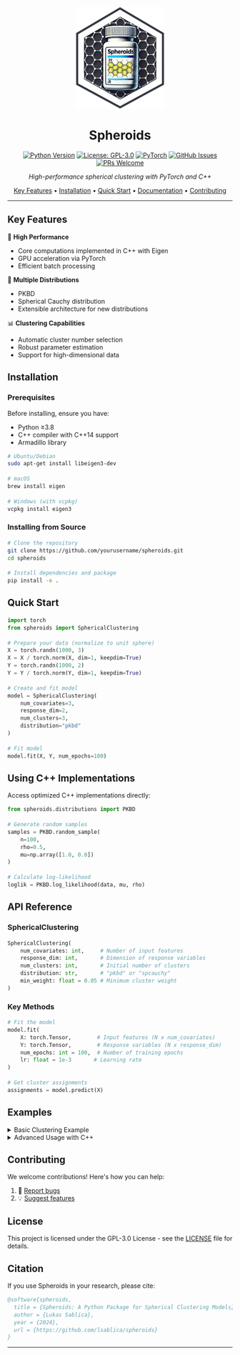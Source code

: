 <div align="center">
  <img src="spheroids/misc/Logos/Spheroids1.png" alt="Spheroids Logo" width="200"/>

  # Spheroids

  [![Python Version](https://img.shields.io/badge/python-3.8%2B-blue.svg)](https://www.python.org/downloads/)
  [![License: GPL-3.0](https://img.shields.io/badge/License-GPL%203.0-blue.svg)](https://opensource.org/licenses/GPL-3.0)
  [![PyTorch](https://img.shields.io/badge/PyTorch-%23EE4C2C.svg?&logo=PyTorch&logoColor=white)](https://pytorch.org/)
  [![GitHub Issues](https://img.shields.io/github/issues/lsablica/spheroids.svg)](https://github.com/lsablica/spheroids2/issues)
  [![PRs Welcome](https://img.shields.io/badge/PRs-welcome-brightgreen.svg)](http://makeapullrequest.com)

  *High-performance spherical clustering with PyTorch and C++*

  [Key Features](#key-features) •
  [Installation](#installation) •
  [Quick Start](#quick-start) •
  [Documentation](#documentation) •
  [Contributing](#contributing)

</div>

---

## Key Features  

🚀 **High Performance**
- Core computations implemented in C++ with Eigen
- GPU acceleration via PyTorch
- Efficient batch processing

🎯 **Multiple Distributions**
- PKBD 
- Spherical Cauchy distribution
- Extensible architecture for new distributions

📊 **Clustering Capabilities**
- Automatic cluster number selection
- Robust parameter estimation
- Support for high-dimensional data

## Installation

### Prerequisites

Before installing, ensure you have:

- Python ≥3.8
- C++ compiler with C++14 support
- Armadillo library

```bash
# Ubuntu/Debian
sudo apt-get install libeigen3-dev

# macOS
brew install eigen

# Windows (with vcpkg)
vcpkg install eigen3
```

### Installing from Source

```bash
# Clone the repository
git clone https://github.com/yourusername/spheroids.git
cd spheroids

# Install dependencies and package
pip install -e .
```

## Quick Start

```python
import torch
from spheroids import SphericalClustering

# Prepare your data (normalize to unit sphere)
X = torch.randn(1000, 3)
X = X / torch.norm(X, dim=1, keepdim=True)
Y = torch.randn(1000, 2)
Y = Y / torch.norm(Y, dim=1, keepdim=True)

# Create and fit model
model = SphericalClustering(
    num_covariates=3,
    response_dim=2,
    num_clusters=3,
    distribution="pkbd"
)

# Fit model
model.fit(X, Y, num_epochs=100)
```

## Using C++ Implementations

Access optimized C++ implementations directly:

```python
from spheroids.distributions import PKBD

# Generate random samples
samples = PKBD.random_sample(
    n=100,
    rho=0.5,
    mu=np.array([1.0, 0.0])
)

# Calculate log-likelihood
loglik = PKBD.log_likelihood(data, mu, rho)
```

## API Reference

### SphericalClustering

```python
SphericalClustering(
    num_covariates: int,     # Number of input features
    response_dim: int,       # Dimension of response variables
    num_clusters: int,       # Initial number of clusters
    distribution: str,       # "pkbd" or "spcauchy"
    min_weight: float = 0.05 # Minimum cluster weight
)
```

### Key Methods

```python
# Fit the model
model.fit(
    X: torch.Tensor,        # Input features (N x num_covariates)
    Y: torch.Tensor,        # Response variables (N x response_dim)
    num_epochs: int = 100,  # Number of training epochs
    lr: float = 1e-3       # Learning rate
)

# Get cluster assignments
assignments = model.predict(X)
```

## Examples

<details>
<summary>Basic Clustering Example</summary>

```python
import torch
from spheroids import SphericalClustering

# Create model
model = SphericalClustering(
    num_covariates=3,
    response_dim=2,
    num_clusters=3
)

# Fit and predict
model.fit(X, Y)
clusters = model.predict(X)
```
</details>

<details>
<summary>Advanced Usage with C++</summary>

```python
from spheroids.distributions import PKBD, SphericalCauchy

# PKBD distribution
pkbd_samples = PKBD.random_sample(1000, 0.5, mu)
pkbd_loglik = PKBD.log_likelihood(data, mu, rho)

# Spherical Cauchy distribution
scauchy_samples = SphericalCauchy.random_sample(1000, 0.5, mu)
scauchy_loglik = SphericalCauchy.log_likelihood(data, mu, rho)
```
</details>

## Contributing

We welcome contributions! Here's how you can help:

1. 🐛 [Report bugs](https://github.com/lsablica/spheroids/issues)
2. 💡 [Suggest features](https://github.com/lsablica/spheroids/issues)


## License

This project is licensed under the GPL-3.0 License - see the [LICENSE](LICENSE) file for details.

## Citation

If you use Spheroids in your research, please cite:

```bibtex
@software{spheroids,
  title = {Spheroids: A Python Package for Spherical Clustering Models},
  author = {Lukas Sablica},
  year = {2024},
  url = {https://github.com/lsablica/spheroids}
}
```

---
